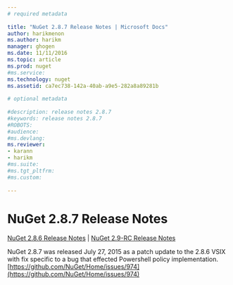 ```yaml
--- 
# required metadata 
 
title: "NuGet 2.8.7 Release Notes | Microsoft Docs" 
author: harikmenon
ms.author: harikm 
manager: ghogen 
ms.date: 11/11/2016 
ms.topic: article 
ms.prod: nuget 
#ms.service: 
ms.technology: nuget 
ms.assetid: ca7ec738-142a-40ab-a9e5-282a8a89281b 
 
# optional metadata 
 
#description: release notes 2.8.7
#keywords: release notes 2.8.7
#ROBOTS: 
#audience: 
#ms.devlang: 
ms.reviewer:  
- karann 
- harikm 
#ms.suite:  
#ms.tgt_pltfrm: 
#ms.custom: 
 
---
```

# NuGet 2.8.7 Release Notes

[NuGet 2.8.6 Release Notes](../nuget/release-notes/nuget-2.8.6.md) | [NuGet 2.9-RC Release Notes](../nuget/release-notes/nuget-2.8.8-RC.md)

NuGet 2.8.7 was released July 27, 2015 as a patch update to the 2.8.6 VSIX with fix specific to a bug that effected Powershell policy implementation.
[https://github.com/NuGet/Home/issues/974](https://github.com/NuGet/Home/issues/974)


  
